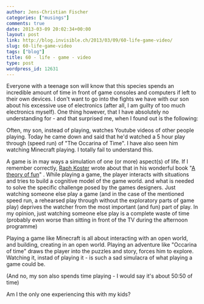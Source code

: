 ```yaml
---
author: Jens-Christian Fischer
categories: ["musings"]
comments: true
date: 2013-03-09 20:02:34+00:00
layout: post
link: http://blog.invisible.ch/2013/03/09/60-life-game-video/
slug: 60-life-game-video
tags: ["blog"]
title: 60 - life - game - video
type: post
wordpress_id: 12631
---
```


Everyone with a teenage son will know that this species spends an incredible amount of time in front of game consoles and computers if left to their own devices. I don't want to go into the fights we have with our son about his excessive use of electronics (after all, I am guilty of too much electronics myself). One thing however, that I have absolutely no understanding for - and that surprised me, when I found out is the following:

Often, my son, instead of playing, watches Youtube videos of other people playing. Today he came down and said that he'd watched a 5 hour play through (speed run) of "The Occarina of Time". I have also seen him watching Minecraft playing. I totally fail to understand this.

A game is in may ways a simulation of one (or more) aspect(s) of life. If I remember correctly, [Raph Koster](http://en.wikipedia.org/wiki/Raph_Koster) wrote about that in his wonderful book "[A theory of fun](http://www.theoryoffun.com/)" . While playing a game, the player interacts with situations and tries to build a cognitive model of the game world. and what is needed to solve the specific challenge posed by the games designers. Just watching someone else play a game (and in the case of the mentioned speed run, a rehearsed play through without the exploratory parts of game play) deprives the watcher from the most important (and fun) part of play. In my opinion, just watching someone else play is a complete waste of time (probably even worse than sitting in front of the TV during the afternoon programme)

Playing a game like Minecraft is all about interacting with an open world, and building, creating in an open world. Playing an adventure like "Occarina of time" draws the player into the puzzles and story, forces him to explore. Watching it, instad of playing it - is such a sad simulacra of what playing a game could be.

(And no, my son also spends time playing - I would say it's about 50:50 of time)

Am I the only one experiencing this with my kids?
